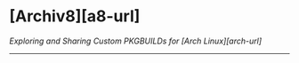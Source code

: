 <!--lint disable no-missing-blank-lines-->
<!--lint disable no-undefined-references-->
<!-- ==========START PARTIAL - Copy text between the two comments=========== -->
# [Archiv8][a8-url]

_Exploring and Sharing Custom PKGBUILDs for [Arch Linux][arch-url]_

---
<!-- ===============================END PARTIAL============================= -->
